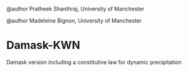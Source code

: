 @author Pratheek Shanthraj, University of Manchester

@author Madeleine Bignon, University of Manchester


# Damask-KWN
Damask version including a constitutive law for dynamic precipitation 
